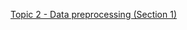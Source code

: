 [Topic 2 - Data preprocessing (Section 1)](https://lms.polite.edu.sg/d2l/le/enhancedSequenceViewer/636728?url=https%3A%2F%2F4493420a-e37c-4d7e-bc33-55d49da1a74d.sequences.api.brightspace.com%2F636728%2Factivity%2F10349221%3FfilterOnDatesAndDepth%3D1)  
